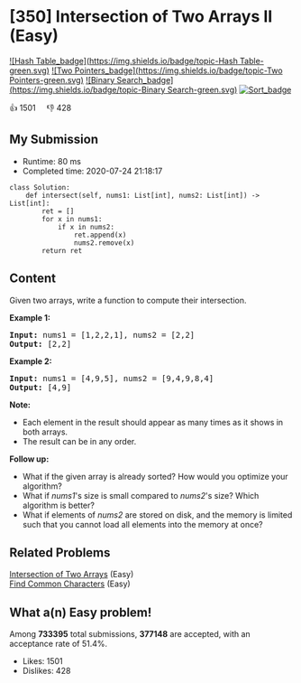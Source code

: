# [350] Intersection of Two Arrays II (Easy)

[![Hash Table_badge](https://img.shields.io/badge/topic-Hash Table-green.svg)](https://leetcode.com/problems/intersection-of-two-arrays-ii/)  [![Two Pointers_badge](https://img.shields.io/badge/topic-Two Pointers-green.svg)](https://leetcode.com/problems/intersection-of-two-arrays-ii/)  [![Binary Search_badge](https://img.shields.io/badge/topic-Binary Search-green.svg)](https://leetcode.com/problems/intersection-of-two-arrays-ii/)  [![Sort_badge](https://img.shields.io/badge/topic-Sort-green.svg)](https://leetcode.com/problems/intersection-of-two-arrays-ii/) 

:+1: 1501 &nbsp; &nbsp; :thumbsdown: 428

## My Submission

- Runtime: 80 ms
- Completed time: 2020-07-24 21:18:17

```python3
class Solution:
    def intersect(self, nums1: List[int], nums2: List[int]) -> List[int]:
        ret = []
        for x in nums1:
            if x in nums2:
                ret.append(x)
                nums2.remove(x)
        return ret
```

## Content
<p>Given two arrays, write a function to compute their intersection.</p>

<p><strong>Example 1:</strong></p>

<pre>
<strong>Input: </strong>nums1 = <span id="example-input-1-1">[1,2,2,1]</span>, nums2 = <span id="example-input-1-2">[2,2]</span>
<strong>Output: </strong><span id="example-output-1">[2,2]</span>
</pre>

<div>
<p><strong>Example 2:</strong></p>

<pre>
<strong>Input: </strong>nums1 = <span id="example-input-2-1">[4,9,5]</span>, nums2 = <span id="example-input-2-2">[9,4,9,8,4]</span>
<strong>Output: </strong><span id="example-output-2">[4,9]</span></pre>
</div>

<p><b>Note:</b></p>

<ul>
	<li>Each element in the result should appear as many times as it shows in both arrays.</li>
	<li>The result can be in any order.</li>
</ul>

<p><b>Follow up:</b></p>

<ul>
	<li>What if the given array is already sorted? How would you optimize your algorithm?</li>
	<li>What if <i>nums1</i>&#39;s size is small compared to <i>nums2</i>&#39;s size? Which algorithm is better?</li>
	<li>What if elements of <i>nums2</i> are stored on disk, and the memory is limited such that you cannot load all elements into the memory at once?</li>
</ul>


## Related Problems
[Intersection of Two Arrays](https://leetcode.com/problems/intersection-of-two-arrays/) (Easy) <br>
[Find Common Characters](https://leetcode.com/problems/find-common-characters/) (Easy) <br>

## What a(n) Easy problem!
Among **733395** total submissions, **377148** are accepted, with an acceptance rate of 51.4%. <br>

- Likes: 1501
- Dislikes: 428

